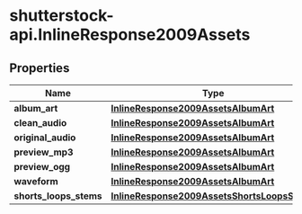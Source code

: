 # shutterstock-api.InlineResponse2009Assets

## Properties
Name | Type | Description | Notes
------------ | ------------- | ------------- | -------------
**album_art** | [**InlineResponse2009AssetsAlbumArt**](InlineResponse2009AssetsAlbumArt.md) |  | [optional] 
**clean_audio** | [**InlineResponse2009AssetsAlbumArt**](InlineResponse2009AssetsAlbumArt.md) |  | [optional] 
**original_audio** | [**InlineResponse2009AssetsAlbumArt**](InlineResponse2009AssetsAlbumArt.md) |  | [optional] 
**preview_mp3** | [**InlineResponse2009AssetsAlbumArt**](InlineResponse2009AssetsAlbumArt.md) |  | [optional] 
**preview_ogg** | [**InlineResponse2009AssetsAlbumArt**](InlineResponse2009AssetsAlbumArt.md) |  | [optional] 
**waveform** | [**InlineResponse2009AssetsAlbumArt**](InlineResponse2009AssetsAlbumArt.md) |  | [optional] 
**shorts_loops_stems** | [**InlineResponse2009AssetsShortsLoopsStems**](InlineResponse2009AssetsShortsLoopsStems.md) |  | [optional] 


